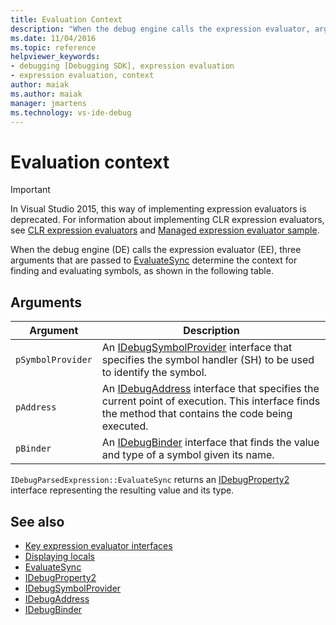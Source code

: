 ```yaml
---
title: Evaluation Context
description: "When the debug engine calls the expression evaluator, arguments determine context for finding and evaluating symbols: pSymbolProvider, pAddress, and pBinder."
ms.date: 11/04/2016
ms.topic: reference
helpviewer_keywords:
- debugging [Debugging SDK], expression evaluation
- expression evaluation, context
author: maiak
ms.author: maiak
manager: jmartens
ms.technology: vs-ide-debug
---
```

# Evaluation context

> [!IMPORTANT]
> In Visual Studio 2015, this way of implementing expression evaluators is deprecated. For information about implementing CLR expression evaluators, see [CLR expression evaluators](https://github.com/Microsoft/ConcordExtensibilitySamples/wiki/CLR-Expression-Evaluators) and [Managed expression evaluator sample](https://github.com/Microsoft/ConcordExtensibilitySamples/wiki/Managed-Expression-Evaluator-Sample).

 When the debug engine (DE) calls the expression evaluator (EE), three arguments that are passed to [EvaluateSync](../../extensibility/debugger/reference/idebugparsedexpression-evaluatesync.md) determine the context for finding and evaluating symbols, as shown in the following table.

## Arguments

|Argument|Description|
|--------------|-----------------|
|`pSymbolProvider`|An [IDebugSymbolProvider](../../extensibility/debugger/reference/idebugsymbolprovider.md) interface that specifies the symbol handler (SH) to be used to identify the symbol.|
|`pAddress`|An [IDebugAddress](../../extensibility/debugger/reference/idebugaddress.md) interface that specifies the current point of execution. This interface finds the method that contains the code being executed.|
|`pBinder`|An [IDebugBinder](../../extensibility/debugger/reference/idebugbinder.md) interface that finds the value and type of a symbol given its name.|

 `IDebugParsedExpression::EvaluateSync` returns an [IDebugProperty2](../../extensibility/debugger/reference/idebugproperty2.md) interface representing the resulting value and its type.

## See also
- [Key expression evaluator interfaces](../../extensibility/debugger/key-expression-evaluator-interfaces.md)
- [Displaying locals](../../extensibility/debugger/displaying-locals.md)
- [EvaluateSync](../../extensibility/debugger/reference/idebugparsedexpression-evaluatesync.md)
- [IDebugProperty2](../../extensibility/debugger/reference/idebugproperty2.md)
- [IDebugSymbolProvider](../../extensibility/debugger/reference/idebugsymbolprovider.md)
- [IDebugAddress](../../extensibility/debugger/reference/idebugaddress.md)
- [IDebugBinder](../../extensibility/debugger/reference/idebugbinder.md)
